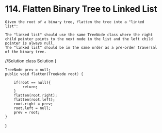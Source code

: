 # 114. Flatten Binary Tree to Linked List
```PS
Given the root of a binary tree, flatten the tree into a "linked list":

The "linked list" should use the same TreeNode class where the right child pointer points to the next node in the list and the left child pointer is always null.
The "linked list" should be in the same order as a pre-order traversal of the binary tree.
 ```
 //Solution
 class Solution {
    
    TreeNode prev = null;
    public void flatten(TreeNode root) {
        
        if(root == null){
            return;
        }
        flatten(root.right);
        flatten(root.left);
        root.right = prev;
        root.left = null;
        prev = root;
    }
}